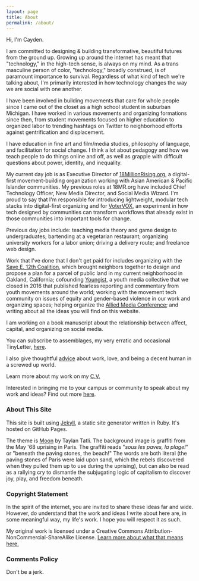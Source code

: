 ```yaml
---
layout: page
title: About
permalink: /about/
---
```


Hi, I'm Cayden.

I am committed to designing & building transformative, beautiful futures from the ground up. Growing up around the internet has meant that "technology," in the high-tech sense, is always on my mind. As a trans masculine person of color, "technology," broadly construed, is of paramount importance to survival. Regardless of what kind of tech we're talking about, I'm primarily interested in how technology changes the way we are social with one another.

I have been involved in building movements that care for whole people since I came out of the closet as a high school student in suburban Michigan. I have worked in various movements and organizing formations since then, from student movements focused on higher education to organized labor to trending hashtags on Twitter to neighborhood efforts against gentrification and displacement.

I have education in fine art and film/media studies, philosophy of language, and facilitation for social change. I think a lot about pedagogy and how we teach people to do things online and off, as well as grapple with difficult questions about power, identity, and inequality.

My current day job is as Executive Director of [18MillionRising.org](http://18mr.org), a digital-first movement-building organization working with Asian American & Pacific Islander communities. My previous roles at 18MR.org have included Chief Technology Officer, New Media Director, and Social Media Wizard. I'm proud to say that I'm responsible for introducing lightweight, modular tech stacks into digital-first organizing and for [VoterVOX](https://votervox.org), an experiment in how tech designed by communities can transform workflows that already exist in those communities into important tools for change.

Previous day jobs include: teaching media theory and game design to undergraduates; bartending at a vegetarian restaurant; organizing university workers for a labor union; driving a delivery route; and freelance web design.

Work that I've done that I don't get paid for includes organizing with the [Save E. 12th Coalition](http://proposal.e12thoakland.org), which brought neighbors together to design and propose a plan for a parcel of public land in my current neighborhood in Oakland, California; cofounding [Youngist](http://youngist.org), a youth media collective that we closed in 2016 that published fearless reporting and commentary from youth movements around the world; working with the movement tech community on issues of equity and gender-based violence in our work and organizing spaces; helping organize the [Allied Media Conference](https://alliedmedia.org/amc); and writing about all the ideas you will find on this website.

I am working on a book manuscript about the relationship between affect, capital, and organizing on social media. 

You can subscribe to assemblages, my very erratic and occasional TinyLetter, [here](/subscribe/).

I also give thoughtful [advice](/ans/) about work, love, and being a decent human in a screwed up world.

Learn more about my work on my [C.V.](/cv/)

Interested in bringing me to your campus or community to speak about my work and ideas? Find out more [here](/speaking/).

### About This Site

This site is built using [Jekyll](http://jekyllrb.com), a static site generator written in Ruby. It's hosted on GitHub Pages. 

The theme is [Moon](https://github.com/TaylanTatli/Moon) by Taylan Tatli. The background image is graffiti from the May '68 uprising in Paris. The graffiti reads "_sous les paves, la plage!_" or "beneath the paving stones, the beach!" The words are both literal (the paving stones of Paris were laid upon sand, which the rebels discovered when they pulled them up to use during the uprising), but can also be read as a rallying cry to dismantle the subjugating logic of capitalism to discover joy, play, and freedom beneath.

### Copyright Statement

In the spirit of the internet, you are invited to share these ideas far and wide. However, do understand that the work and ideas I write about here are, in some meaningful way, my life's work. I hope you will respect it as such.

My original work is licensed under a Creative Commons Attribution-NonCommercial-ShareAlike License. [Learn more about what that means here.](https://creativecommons.org/licenses/by-nc-sa/4.0/)

### Comments Policy

Don't be a jerk.